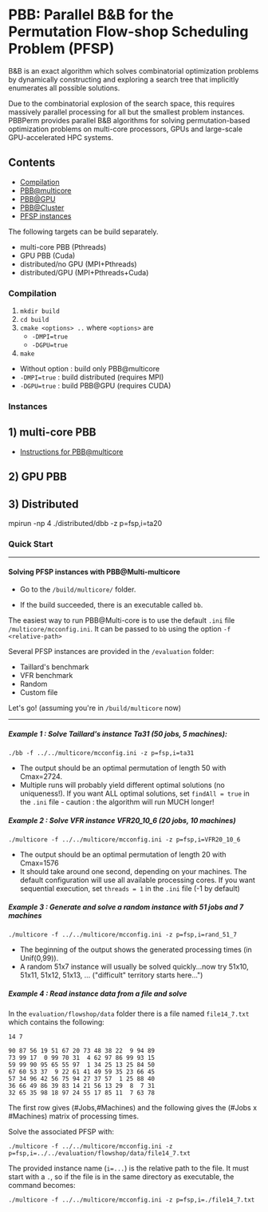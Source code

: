 # PBB: Parallel B&B for the Permutation Flow-shop Scheduling Problem (PFSP)

B&B is an exact algorithm which solves combinatorial optimization problems by dynamically constructing and exploring a search tree that implicitly enumerates all possible solutions.

Due to the combinatorial explosion of the search space, this requires massively parallel processing for all but the smallest problem instances. PBBPerm provides parallel B&B algorithms for solving permutation-based optimization problems on multi-core processors, GPUs and large-scale GPU-accelerated HPC systems.

## Contents
- [Compilation](compilation)
- [PBB@multicore](./multicore/README.md)
- [PBB@GPU](./multicore/README.md)
- [PBB@Cluster](./distributed/README.md)
- [PFSP instances](instances)

The following targets can be build separately.

- multi-core PBB (Pthreads)
- GPU PBB (Cuda)
- distributed/no GPU (MPI+Pthreads)
- distributed/GPU (MPI+Pthreads+Cuda)

### Compilation
1. `mkdir build`
2. `cd build`
3. `cmake <options> ..` where `<options>` are
    - `-DMPI=true`
    - `-DGPU=true`
4. `make`

- Without option : build only PBB@multicore
- `-DMPI=true` : build distributed (requires MPI)
- `-DGPU=true` : build PBB@GPU (requires CUDA)

### Instances

## 1) multi-core PBB

- [Instructions for PBB@multicore](./multicore/README.md)

## 2) GPU PBB

## 3) Distributed
mpirun -np 4 ./distributed/dbb -z p=fsp,i=ta20

### Quick Start


_______________

#### Solving PFSP instances with PBB@Multi-multicore

- Go to the `/build/multicore/` folder.

- If the build succeeded, there is an executable called `bb`.

The easiest way to run PBB@Multi-core is to use the default `.ini` file `/multicore/mcconfig.ini`. It can be passed to `bb` using the option `-f <relative-path>`

Several PFSP instances are provided in the `/evaluation` folder:
- Taillard's benchmark
- VFR benchmark
- Random
- Custom file

Let's go! (assuming you're in `/build/multicore` now)

_______________

##### Example 1 : Solve Taillard's instance Ta31 (50 jobs, 5 machines):

`./bb -f ../../multicore/mcconfig.ini -z p=fsp,i=ta31`

- The output should be an optimal permutation of length 50 with Cmax=2724.
- Multiple runs will probably yield different optimal solutions (no uniqueness!). If you want ALL optimal solutions, set `findAll = true` in the `.ini` file - caution : the algorithm will run MUCH longer!

##### Example 2 : Solve VFR instance VFR20_10_6 (20 jobs, 10 machines)

`./multicore -f ../../multicore/mcconfig.ini -z p=fsp,i=VFR20_10_6`

- The output should be an optimal permutation of length 20 with Cmax=1576
- It should take around one second, depending on your machines. The default configuration will use all available processing cores. If you want sequential execution, set `threads = 1` in the `.ini` file (-1 by default)

##### Example 3 : Generate and solve a random instance with 51 jobs and 7 machines

`./multicore -f ../../multicore/mcconfig.ini -z p=fsp,i=rand_51_7`

- The beginning of the output shows the generated processing times (in Unif(0,99)).
- A random 51x7 instance will usually be solved quickly...now try 51x10, 51x11, 51x12, 51x13, ... ("difficult" territory starts here...")


##### Example 4 : Read instance data from a file and solve

In the `evaluation/flowshop/data` folder there is a file named `file14_7.txt` which contains the following:

```
14 7

90 87 56 19 51 67 20 73 48 38 22  9 94 89
73 99 17  0 99 70 31  4 62 97 86 99 93 15
59 99 90 95 65 55 97  1 34 25 13 25 84 50
67 60 53 37  9 22 61 41 49 59 35 23 66 45
57 34 96 42 56 75 94 27 37 57  1 25 88 40
36 66 49 86 39 83 14 21 56 13 29  8  7 31
32 65 35 98 18 97 24 55 17 85 11  7 63 78
```

The first row gives (#Jobs,#Machines) and the following gives the (#Jobs x #Machines) matrix of processing times.

Solve the associated PFSP with:

`./multicore -f ../../multicore/mcconfig.ini -z p=fsp,i=../../evaluation/flowshop/data/file14_7.txt`

The provided instance name (`i=...`) is the relative path to the file. It must start with a `.`, so if the file is in the same directory as executable, the command becomes:

`./multicore -f ../../multicore/mcconfig.ini -z p=fsp,i=./file14_7.txt`
